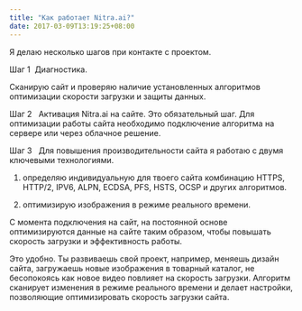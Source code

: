 ```yaml
---
title: "Как работает Nitra.ai?"
date: 2017-03-09T13:19:25+08:00
---
```


Я делаю несколько шагов при контакте с проектом. 

 
<span class="title is-4">Шаг 1</span>&nbsp; Диагностика. 
 
Сканирую сайт и проверяю наличие установленных алгоритмов оптимизации скорости загрузки и защиты данных. 
 
<span class="title is-4">Шаг 2</span> &nbsp; Активация Nitra.ai на сайте. Это обязательный шаг. Для оптимизации работы сайта необходимо подключение алгоритма на сервере или через облачное решение.
 
<span class="title is-4">Шаг 3</span> &nbsp; Для повышения производительности сайта я работаю с двумя  ключевыми технологиями.
 
1.  определяю индивидуальную для твоего сайта комбинацию HTTPS, HTTP/2, IPV6, ALPN, ECDSA, PFS, HSTS, OCSP и других алгоритмов.  
 
2. оптимизирую изображения  в режиме реального времени. 
 
С момента подключения на сайт, на постоянной основе оптимизируются данные на сайте таким образом, чтобы повышать скорость загрузки и эффективность работы. 
 
Это удобно. Ты развиваешь свой проект, например, меняешь дизайн сайта, загружаешь новые изображения в товарный каталог, не бесопокоясь как новое видео повлияет на скорость загрузки. Алгоритм сканирует изменения в режиме реального времени и делает настройки, позволяющие оптимизировать скорость загрузки сайта. 
